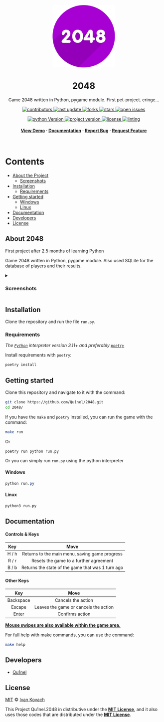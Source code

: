 <div align="center">
  <img src=".github/assets/logo.png" alt="logo" width="200px" height="auto" />
  <h1>2048</h1>

  <p>Game 2048 written in Python, pygame module. First pet-project. cringe...</p>

<!-- Badges -->
<p>
  <a href="https://github.com/Qu1nel/2048/graphs/contributors">
    <img src="https://img.shields.io/github/contributors/Qu1nel/2048" alt="contributors" />
  </a>
  <a href="https://github.com/Qu1nel/2048/commits/main">
    <img src="https://img.shields.io/github/last-commit/Qu1nel/2048" alt="last update" />
  </a>
  <a href="https://github.com/Qu1nel/2048/network/members">
    <img src="https://img.shields.io/github/forks/Qu1nel/2048" alt="forks" />
  </a>
  <a href="https://github.com/Qu1nel/2048/stargazers">
    <img src="https://img.shields.io/github/stars/Qu1nel/2048" alt="stars" />
  </a>
  <a href="https://github.com/Qu1nel/2048/issues/">
    <img src="https://img.shields.io/github/issues/Qu1nel/2048" alt="open issues" />
  </a>
</p>

<p>
  <a href="https://www.python.org/downloads/release/python-3110/" >
    <img src="https://img.shields.io/badge/Python-3.11%2B-blueviolet" alt="python Version" />
  <a>
  <a href="https://github.com/Qu1nel/2048/releases/">
    <img src="https://img.shields.io/github/v/release/Qu1nel/2048" alt="project version" />
  <a>
  <a href="https://github.com/Qu1nel/2048/blob/main/LICENSE">
    <img src="https://img.shields.io/github/license/Qu1nel/2048?color=g" alt="license" />
  </a>
  <a href="">
    <img src="https://img.shields.io/github/actions/workflow/status/Qu1nel/2048/python_linting.yml" alt="linting" />
  </a>
</p>

<h4>
  <a href="#view-demo">View Demo</a>
  <span> · </span>
  <a href="#documentation">Documentation</a>
  <span> · </span>
  <a href="https://github.com/Qu1nel/2048/issues/">Report Bug</a>
  <span> · </span>
  <a href="https://github.com/Qu1nel/2048/issues/">Request Feature</a>
</h4>
</div>

<br />

<!-- Table of Contents -->

# Contents

- [About the Project](#about-tictactoe)
    - [Screenshots](#screenshots)
- [Installation](#installation)
    - [Requirements](#requirements)
- [Getting started](#getting-started)
    - [Windows](#windows)
    - [Linux](#linux)
- [Documentation](#documentation)
- [Developers](#developers)
- [License](#license)

## About 2048


First project after 2.5 months of learning Python

Game 2048 written in Python, pygame module. Also used SQLite for the database of players and their results.

<details>
  <summary><h3 id="screenshots">Screenshots</h3></summary>
  <div align="center">
    <img src=".github/assets/preview.png" width=380px>
  </div>
</details>

## Installation

Clone the repository and run the file `run.py`.

### Requirements

_The [`Python`](https://www.python.org/downloads/) interpreter version 3.11+ and
preferably [`poetry`](https://python-poetry.org/)_

Install requirements with `poetry`:

```bash
poetry install
```

## Getting started

Clone this repository and navigate to it with the command:

```bash
git clone https://github.com/Qu1nel/2048.git
cd 2048/
```

If you have the `make` and `poetry` installed, you can run the game with the command:

```bash
make run
```

Or

```bash
poetry run python run.py
```

Or you can simply run `run.py` using the python interpreter

#### Windows

```powershell
python run.py
```

#### Linux

```bash
python3 run.py
```

## Documentation

#### Controls & Keys

|  Key  |                       Move                        |
|:-----:|:-------------------------------------------------:|
| H / h |  Returns to the main menu, saving game progress   |
| R / r |      Resets the game to a further agreement       |
| B / b | Returns the state of the game that was 1 turn ago |

#### Other Keys

|    Key    |                 Move                  |
|:---------:|:-------------------------------------:|
| Backspace |          Cancels the action           |
|  Escape   | Leaves the game or cancels the action |
|   Enter   |            Confirms action            |

<u><b>Mouse swipes are also available within the game area.</b></u>

For full help with make commands, you can use the command:

```bash
make help
```

## Developers

- [Qu1nel](https://github.com/Qu1nel)

## License

[MIT](./LICENSE) © [Ivan Kovach](https://github.com/Qu1nel/)

This Project Qu1nel.2048 in distributive under the **[MIT License](./LICENSE)**, and it also uses those codes that are
distributed under the **[MIT License](./LICENSE)**.